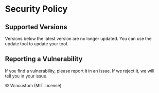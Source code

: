 # Security Policy

## Supported Versions

Versions below the latest version are no longer updated. You can use the update tool to update your tool.

## Reporting a Vulnerability

If you find a vulnerability, please report it in an issue. If we reject it, we will tell you in your issue.

© Wincustom (MIT License)
